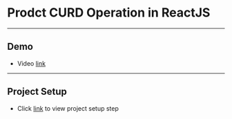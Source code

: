 # Prodct CURD Operation in ReactJS


---
## Demo
- Video [link](https://github.com/ashish1997it/product_curd_reactjs/blob/master/readme_docs/vids/vid201020b-2021-06-25_23.25.35.mp4)


---
## Project Setup
- Click [link](dev_setup_note.md) to view project setup step

